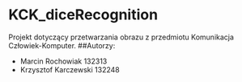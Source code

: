 # KCK_diceRecognition
Projekt dotyczący przetwarzania obrazu z przedmiotu Komunikacja Człowiek-Komputer.
##Autorzy:
- Marcin Rochowiak 132313
- Krzysztof Karczewski 132248
